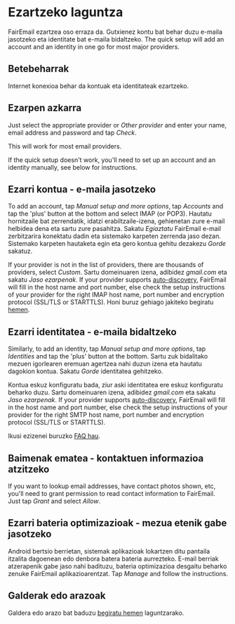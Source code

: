 # Ezartzeko laguntza

FairEmail ezartzea oso erraza da. Gutxienez kontu bat behar duzu e-maila jasotzeko eta identitate bat e-maila bidaltzeko. The quick setup will add an account and an identity in one go for most major providers.

## Betebeharrak

Internet konexioa behar da kontuak eta identitateak ezartzeko.

## Ezarpen azkarra

Just select the appropriate provider or *Other provider* and enter your name, email address and password and tap *Check*.

This will work for most email providers.

If the quick setup doesn't work, you'll need to set up an account and an identity manually, see below for instructions.

## Ezarri kontua - e-maila jasotzeko

To add an account, tap *Manual setup and more options*, tap *Accounts* and tap the 'plus' button at the bottom and select IMAP (or POP3). Hautatu hornitzaile bat zerrendatik, idatzi erabiltzaile-izena, gehienetan zure e-mail helbidea dena eta sartu zure pasahitza. Sakatu *Egiaztatu* FairEmail e-mail zerbitzarira konektatu dadin eta sistemako karpeten zerrenda jaso dezan. Sistemako karpeten hautaketa egin eta gero kontua gehitu dezakezu *Gorde* sakatuz.

If your provider is not in the list of providers, there are thousands of providers, select *Custom*. Sartu domeinuaren izena, adibidez *gmail.com* eta sakatu *Jaso ezarpenak*. If your provider supports [auto-discovery](https://tools.ietf.org/html/rfc6186), FairEmail will fill in the host name and port number, else check the setup instructions of your provider for the right IMAP host name, port number and encryption protocol (SSL/TLS or STARTTLS). Honi buruz gehiago jakiteko begiratu [hemen](https://github.com/M66B/FairEmail/blob/master/FAQ.md#authorizing-accounts).

## Ezarri identitatea - e-maila bidaltzeko

Similarly, to add an identity, tap *Manual setup and more options*, tap *Identities* and tap the 'plus' button at the bottom. Sartu zuk bidalitako mezuen igorlearen eremuan agertzea nahi duzun izena eta hautatu dagokion kontua. Sakatu *Gorde* identitatea gehitzeko.

Kontua eskuz konfiguratu bada, ziur aski identitatea ere eskuz konfiguratu beharko duzu. Sartu domeinuaren izena, adibidez *gmail.com* eta sakatu *Jaso ezarpenak*. If your provider supports [auto-discovery](https://tools.ietf.org/html/rfc6186), FairEmail will fill in the host name and port number, else check the setup instructions of your provider for the right SMTP host name, port number and encryption protocol (SSL/TLS or STARTTLS).

Ikusi ezizenei buruzko [FAQ hau](https://github.com/M66B/FairEmail/blob/master/FAQ.md#FAQ9).

## Baimenak ematea - kontaktuen informazioa atzitzeko

If you want to lookup email addresses, have contact photos shown, etc, you'll need to grant permission to read contact information to FairEmail. Just tap *Grant* and select *Allow*.

## Ezarri bateria optimizazioak - mezua etenik gabe jasotzeko

Android bertsio berrietan, sistemak aplikazioak lokartzen ditu pantaila itzalita dagoenean edo denbora batera bateria aurrezteko. E-mail berriak atzerapenik gabe jaso nahi badituzu, bateria optimizazioa desgaitu beharko zenuke FairEmail aplikazioarentzat. Tap *Manage* and follow the instructions.

## Galderak edo arazoak

Galdera edo arazo bat baduzu [begiratu hemen](https://github.com/M66B/FairEmail/blob/master/FAQ.md) laguntzarako.